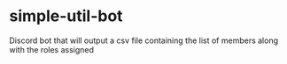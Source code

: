 # simple-util-bot
Discord bot that will output a csv file containing the list of members along with the roles assigned

